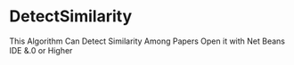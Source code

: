 # DetectSimilarity
This Algorithm Can Detect Similarity Among Papers
Open it with Net Beans IDE &.0 or Higher

